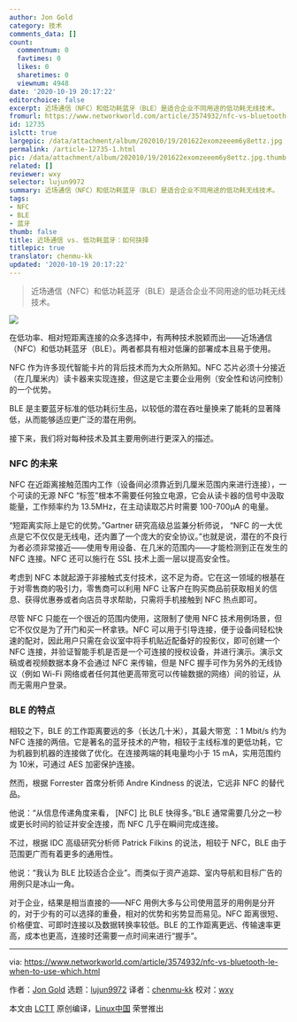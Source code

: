```yaml
---
author: Jon Gold
category: 技术
comments_data: []
count:
  commentnum: 0
  favtimes: 0
  likes: 0
  sharetimes: 0
  viewnum: 4948
date: '2020-10-19 20:17:22'
editorchoice: false
excerpt: 近场通信（NFC）和低功耗蓝牙（BLE）是适合企业不同用途的低功耗无线技术。
fromurl: https://www.networkworld.com/article/3574932/nfc-vs-bluetooth-le-when-to-use-which.html
id: 12735
islctt: true
largepic: /data/attachment/album/202010/19/201622exomzeeem6y8ettz.jpg
permalink: /article-12735-1.html
pic: /data/attachment/album/202010/19/201622exomzeeem6y8ettz.jpg.thumb.jpg
related: []
reviewer: wxy
selector: lujun9972
summary: 近场通信（NFC）和低功耗蓝牙（BLE）是适合企业不同用途的低功耗无线技术。
tags:
- NFC
- BLE
- 蓝牙
thumb: false
title: 近场通信 vs. 低功耗蓝牙：如何抉择
titlepic: true
translator: chenmu-kk
updated: '2020-10-19 20:17:22'
---
```



> 
> 近场通信（NFC）和低功耗蓝牙（BLE）是适合企业不同用途的低功耗无线技术。
> 
> 
> 


![](/data/attachment/album/202010/19/201622exomzeeem6y8ettz.jpg)


在低功率、相对短距离连接的众多选择中，有两种技术脱颖而出——近场通信（NFC）和低功耗蓝牙（BLE）。两者都具有相对低廉的部署成本且易于使用。


NFC 作为许多现代智能卡片的背后技术而为大众所熟知。NFC 芯片必须十分接近（在几厘米内）读卡器来实现连接，但这是它主要企业用例（安全性和访问控制）的一个优势。


BLE 是主要蓝牙标准的低功耗衍生品，以较低的潜在吞吐量换来了能耗的显著降低，从而能够适应更广泛的潜在用例。


接下来，我们将对每种技术及其主要用例进行更深入的描述。


### NFC 的未来


NFC 在近距离接触范围内工作（设备间必须靠近到几厘米范围内来进行连接），一个可读的无源 NFC “标签”根本不需要任何独立电源，它会从读卡器的信号中汲取能量，工作频率约为 13.5MHz，在主动读取芯片时需要 100-700µA 的电量。


“短距离实际上是它的优势。”Gartner 研究高级总监兼分析师说， “NFC 的一大优点是它不仅仅是无线电，还内置了一个庞大的安全协议。”也就是说，潜在的不良行为者必须非常接近——使用专用设备、在几米的范围内——才能检测到正在发生的 NFC 连接。NFC 还可以施行在 SSL 技术上面一层以提高安全性。


考虑到 NFC 本就起源于非接触式支付技术，这不足为奇。它在这一领域的根基在于对零售商的吸引力，零售商可以利用 NFC 让客户在购买商品前获取相关的信息、获得优惠券或者向店员寻求帮助，只需将手机接触到 NFC 热点即可。


尽管 NFC 只能在一个很近的范围内使用，这限制了使用 NFC 技术用例场景，但它不仅仅是为了开门和买一杯拿铁。NFC 可以用于引导连接，便于设备间轻松快速的配对，因此用户只需在会议室中将手机贴近配备好的投影仪，即可创建一个 NFC 连接，并验证智能手机是否是一个可连接的授权设备，并进行演示。演示文稿或者视频数据本身不会通过 NFC 来传输，但是 NFC 握手可作为另外的无线协议（例如 Wi-Fi 网络或者任何其他更高带宽可以传输数据的网络）间的验证，从而无需用户登录。


### BLE 的特点


相较之下，BLE 的工作距离要远的多（长达几十米），其最大带宽 ：1 Mbit/s 约为 NFC 连接的两倍。它是著名的蓝牙技术的产物，相较于主线标准的更低功耗，它为机器到机器的连接做了优化。在连接两端的耗电量均小于 15 mA，实用范围约为 10米，可通过 AES 加密保护连接。


然而，根据 Forrester 首席分析师 Andre Kindness 的说法，它远非 NFC 的替代品。


他说：“从信息传递角度来看， [NFC] 比 BLE 快得多。”BLE 通常需要几分之一秒或更长时间的验证并安全连接，而 NFC 几乎在瞬间完成连接。


不过，根据 IDC 高级研究分析师 Patrick Filkins 的说法，相较于 NFC，BLE 由于范围更广而有着更多的通用性。


他说：“我认为 BLE 比较适合企业”。而类似于资产追踪、室内导航和目标广告的用例只是冰山一角。


对于企业，结果是相当直接的——NFC 用例大多与公司使用蓝牙的用例是分开的，对于少有的可以选择的重叠，相对的优势和劣势显而易见。NFC 距离很短、价格便宜、可即时连接以及数据转换率较低。BLE 的工作距离更远、传输速率更高，成本也更高，连接时还需要一点时间来进行“握手”。




---


via: <https://www.networkworld.com/article/3574932/nfc-vs-bluetooth-le-when-to-use-which.html>


作者：[Jon Gold](https://www.networkworld.com/author/Jon-Gold/) 选题：[lujun9972](https://github.com/lujun9972) 译者：[chenmu-kk](https://github.com/chenmu-kk) 校对：[wxy](https://github.com/wxy)


本文由 [LCTT](https://github.com/LCTT/TranslateProject) 原创编译，[Linux中国](https://linux.cn/) 荣誉推出